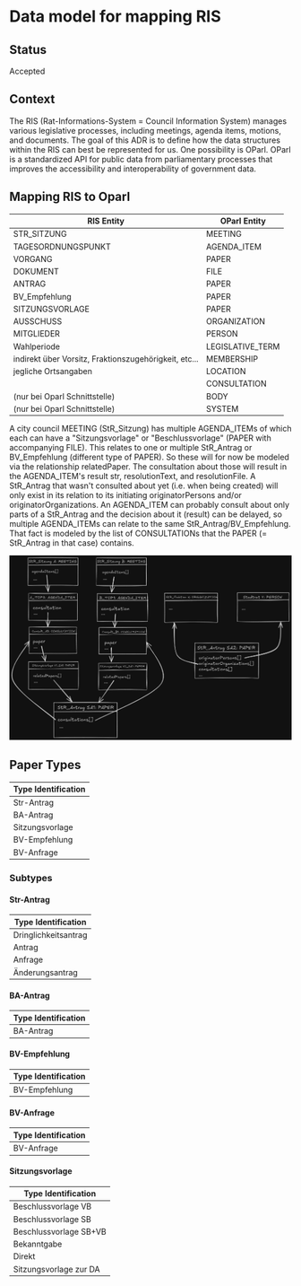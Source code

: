 # Data model for mapping RIS

## Status

Accepted

## Context

The RIS (Rat-Informations-System = Council Information System) manages various legislative processes, including meetings, agenda items, motions, and documents. The goal of this ADR is to define how the data structures within the RIS can best be represented for us. One possibility is OParl. OParl is a standardized API for public data from parliamentary processes that improves the accessibility and interoperability of government data.

## Mapping RIS to Oparl

| **RIS Entity**              | **OParl Entity**    |
|------------------------------|----------------------|
| STR_SITZUNG                  | MEETING              |
| TAGESORDNUNGSPUNKT           | AGENDA_ITEM          |
| VORGANG                      | PAPER                |
| DOKUMENT                     | FILE                 |
| ANTRAG                       | PAPER                |
| BV_Empfehlung                | PAPER                |
| SITZUNGSVORLAGE              | PAPER                |
| AUSSCHUSS                    | ORGANIZATION         |
| MITGLIEDER                   | PERSON               |
| Wahlperiode                  | LEGISLATIVE_TERM     |
| indirekt über Vorsitz, Fraktionszugehörigkeit, etc... |MEMBERSHIP |
| jegliche Ortsangaben         | LOCATION             |
|                              | CONSULTATION         |
| (nur bei Oparl Schnittstelle)| BODY                 |
| (nur bei Oparl Schnittstelle)| SYSTEM               |

A city council MEETING (StR_Sitzung) has multiple AGENDA_ITEMs of which each can have a "Sitzungsvorlage" or "Beschlussvorlage" (PAPER with accompanying FILE). This relates to one or multiple StR_Antrag or BV_Empfehlung (different type of PAPER). So these will for now be modeled via the relationship relatedPaper. The consultation about those will result in the AGENDA_ITEM's result str, resolutionText, and resolutionFile. A StR_Antrag that wasn't consulted about yet (i.e. when being created) will only exist in its relation to its initiating originatorPersons and/or originatorOrganizations.
An AGENDA_ITEM can probably consult about only parts of a StR_Antrag and the decision about it (result) can be delayed, so multiple AGENDA_ITEMs can relate to the same StR_Antrag/BV_Empfehlung. That fact is modeled by the list of CONSULTATIONs that the PAPER (= StR_Antrag in that case) contains.

![Entity relationship diagram to show the relationships between city council applications](Stadtratsantrag_relations_dark.png)

## Paper Types

| **Type Identification** |
|-------------------------|
| Str-Antrag              |
| BA-Antrag               |
| Sitzungsvorlage         |
| BV-Empfehlung           |
| BV-Anfrage              |

### Subtypes

#### Str-Antrag

| **Type Identification** |
|-------------------------|
| Dringlichkeitsantrag    |
| Antrag                  |
| Anfrage                 |
| Änderungsantrag         |

#### BA-Antrag

| **Type Identification** |
|-------------------------|
| BA-Antrag               |

#### BV-Empfehlung

| **Type Identification** |
|-------------------------|
| BV-Empfehlung           |

#### BV-Anfrage

| **Type Identification** |
|-------------------------|
| BV-Anfrage              |

#### Sitzungsvorlage

| **Type Identification** |
|-------------------------|
| Beschlussvorlage VB     |
| Beschlussvorlage SB     |
| Beschlussvorlage SB+VB  |
| Bekanntgabe             |
| Direkt                  |
| Sitzungsvorlage zur DA  |
